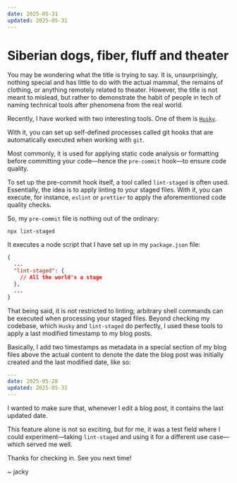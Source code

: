 ```yaml
---
date: 2025-05-31
updated: 2025-05-31
---
```


# Siberian dogs, fiber, fluff and theater

You may be wondering what the title is trying to say. It is, unsurprisingly, nothing special and has little to do with the actual mammal, the remains of clothing, or anything remotely related to theater. However, the title is not meant to mislead, but rather to demonstrate the habit of people in tech of naming technical tools after phenomena from the real world.

Recently, I have worked with two interesting tools. One of them is [`Husky`](https://typicode.github.io/husky/).

With it, you can set up self-defined processes called git hooks that are automatically executed when working with `git`.

Most commonly, it is used for applying static code analysis or formatting before committing your code—hence the `pre-commit` hook—to ensure code quality.

To set up the pre-commit hook itself, a tool called `lint-staged` is often used. Essentially, the idea is to apply linting to your staged files. With it, you can execute, for instance, `eslint` or `prettier` to apply the aforementioned code quality checks.

So, my `pre-commit` file is nothing out of the ordinary:

```
npx lint-staged
```

It executes a node script that I have set up in my `package.json` file:

```json
{
  ...
  "lint-staged": {
    // All the world's a stage
  },
  ...
}
```

That being said, it is not restricted to linting; arbitrary shell commands can be executed when processing your staged files.
Beyond checking my codebase, which `Husky` and `lint-staged` do perfectly, I used these tools to apply a last modified timestamp to my blog posts.

Basically, I add two timestamps as metadata in a special section of my blog files above the actual content to denote the date the blog post was initially created and the last modified date, like so:

```yaml
---
date: 2025-05-28
updated: 2025-05-31
---
```

I wanted to make sure that, whenever I edit a blog post, it contains the last updated date.

This feature alone is not so exciting, but for me, it was a test field where I could experiment—taking `lint-staged` and using it for a different use case—which served me well.

Thanks for checking in. See you next time!


~ jacky